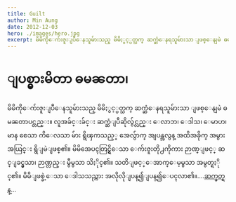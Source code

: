 ```yaml
---
title: Guilt
author: Min Aung
date: 2012-12-03
hero: ./images/hero.jpg
excerpt: မိမိကိုေက်းဇူးျပဳေနသူမ်ားသည္ မိမိႏွင့္ပတ္သက္ ဆက္ဆံေနရသူမ်ားသာ ျဖစ္ေနျမဲ ဓမၼတာပင္တည္း။ လူအခ်င္းခ်င္း ဆက္ဆံျပီဆိုလွ်င္လည္း ေလာဘ၊ ေဒါသ၊ ေမာဟ၊ မာန စေသာ ကိေလသာ မ်ား ရွိၾကသည့္ အေလွ်ာက္ အျပန္အလွန္ အထိအခိုက္ အမွားအယြင္း ရွိျမဲျဖစ္၏။
---
```


# ျပစ္မွားမိတာ ဓမၼတာ၊
မိမိကိုေက်းဇူးျပဳေနသူမ်ားသည္ မိမိႏွင့္ပတ္သက္ ဆက္ဆံေနရသူမ်ားသာ ျဖစ္ေနျမဲ ဓမၼတာပင္တည္း။ လူအခ်င္းခ်င္း ဆက္ဆံျပီဆိုလွ်င္လည္း ေလာဘ၊ ေဒါသ၊ ေမာဟ၊ မာန စေသာ ကိေလသာ မ်ား ရွိၾကသည့္ အေလွ်ာက္ အျပန္အလွန္ အထိအခိုက္ အမွားအယြင္း ရွိျမဲျဖစ္၏။ မိမိအေပၚတြင္ရွိေသာ ေက်းဇူးတို႕ကိုကား ဉာဏ္ျဖင့္ ဆင္ျခင္မွသာ၊ ဉာဏ္လည္း မွီမွသာ သိႏိုင္၏။ သတိျဖင့္ေအာက္ေမ့မွသာ အမွတ္ရႏိုင္၏။ မိမိျဖစ္ခဲ့ေသာ ေဒါသသည္ကား အလိုလိုျပန္၍ျပန္၍ေပၚလာ၏။….[ဆက္ဖတ္ရန္](http://buddhismworld.ning.com/profiles/blogs/6371237:BlogPost:268913)...
